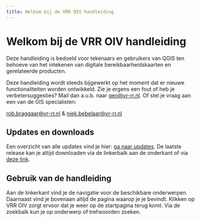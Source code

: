 ```yaml
---
title: Welkom bij de VRR OIV handleiding
---
```


# Welkom bij de VRR OIV handleiding

Deze handleiding is bedoeld voor tekenaars en gebruikers van QGIS ten behoeve van het intekenen van digitale bereikbaarheidskaarten en gerelateerde producten.

Deze handleiding wordt steeds bijgewerkt op het moment dat er nieuwe functionaliteiten worden ontwikkeld. Zie je ergens een fout of heb je verbetersuggesties? Mail dan a.u.b. naar [geo@vr-rr.nl](mailto:geo@vr-rr.nl). Of stel je vraag aan een van de GIS specialisten:

rob.braggaar@vr-rr.nl & niek.bebelaar@vr-rr.nl

## Updates en downloads

Een overzicht van alle updates vind je hier: [ga naar updates](https://github.com/VR-RR/vrr-oiv/commits). De laatste release kan je altijd downloaden via de linkerbalk aan de onderkant of via [deze link](https://github.com/VR-RR/vrr-oiv/zipball/main).

## Gebruik van de handleiding
Aan de linkerkant vind je de navigatie voor de beschikbare onderwerpen. Daarnaast vind je bovenaan altijd de pagina waarop je je bevindt. Klikken op VRR OIV zorgt ervoor dat je weer op de startpagina terug komt. Via de zoekbalk kun je op onderwerp of trefwoorden zoeken.
